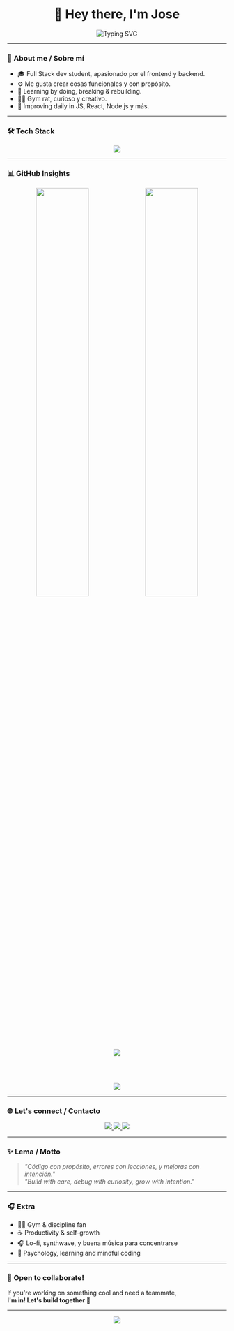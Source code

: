 <h1 align="center">👋 Hey there, I'm Jose</h1>

<p align="center">
  <img src="https://readme-typing-svg.demolab.com?font=Fira+Code&pause=1000&center=true&vCenter=true&width=450&lines=Full+Stack+Dev+in+Progress;JavaScript+Lover+%7C+Frontend+%2B+Backend;Siempre+aprendiendo+y+creando" alt="Typing SVG" />
</p>

---

### 🧠 About me / Sobre mí

- 🎓 Full Stack dev student, apasionado por el frontend y backend.
- ⚙️ Me gusta crear cosas funcionales y con propósito.
- 🧪 Learning by doing, breaking & rebuilding.
- 🏋️‍♂️ Gym rat, curioso y creativo.
- 🌱 Improving daily in JS, React, Node.js y más.

---

### 🛠️ Tech Stack

<p align="center">
  <img src="https://skillicons.dev/icons?i=html,css,js,react,nodejs,express,git,github,vscode&theme=dark" />
</p>

---

### 📊 GitHub Insights

<div align="center">

<img src="https://github-readme-stats.vercel.app/api?username=JosepoMP&show_icons=true&theme=tokyonight&bg_color=0d1117&title_color=ff6f61&icon_color=ff6f61&text_color=c9d1d9&hide_border=true" width="49%" />
<img src="https://github-readme-stats.vercel.app/api/top-langs/?username=JosepoMP&layout=compact&theme=tokyonight&bg_color=0d1117&title_color=ff6f61&text_color=c9d1d9&hide_border=true" width="49%" />

<br><br>

<img src="https://github-readme-streak-stats.herokuapp.com?user=JosepoMP&theme=tokyonight&background=0D1117&ring=ff6f61&currStreakLabel=f66a0a&hide_border=true" />

<br><br>

<img src="https://github-profile-trophy.vercel.app/?username=JosepoMP&theme=tokyonight&no-frame=true&no-bg=true&margin-w=10" />

</div>

---

### 🌐 Let's connect / Contacto

<p align="center">
  <a href="https://www.instagram.com/TU_USUARIO/" target="_blank">
    <img src="https://img.shields.io/badge/Instagram-E4405F?style=for-the-badge&logo=instagram&logoColor=white" />
  </a>
  <a href="https://www.linkedin.com/in/TU_USUARIO/" target="_blank">
    <img src="https://img.shields.io/badge/LinkedIn-0077B5?style=for-the-badge&logo=linkedin&logoColor=white" />
  </a>
  <a href="mailto:TU_CORREO@gmail.com" target="_blank">
    <img src="https://img.shields.io/badge/Gmail-D14836?style=for-the-badge&logo=gmail&logoColor=white" />
  </a>
</p>

---

### ✨ Lema / Motto

> _"Código con propósito, errores con lecciones, y mejoras con intención."_  
> _"Build with care, debug with curiosity, grow with intention."_

---

### 🎧 Extra

- 🏋️‍♂️ Gym & discipline fan  
- ☕ Productivity & self-growth  
- 🎧 Lo-fi, synthwave, y buena música para concentrarse  
- 🧠 Psychology, learning and mindful coding

---

### 🤝 Open to collaborate!

If you're working on something cool and need a teammate,  
**I'm in! Let's build together 🚀**

---

<p align="center">
  <img src="https://capsule-render.vercel.app/api?type=waving&color=0d1117&height=100&section=footer"/>
</p>
